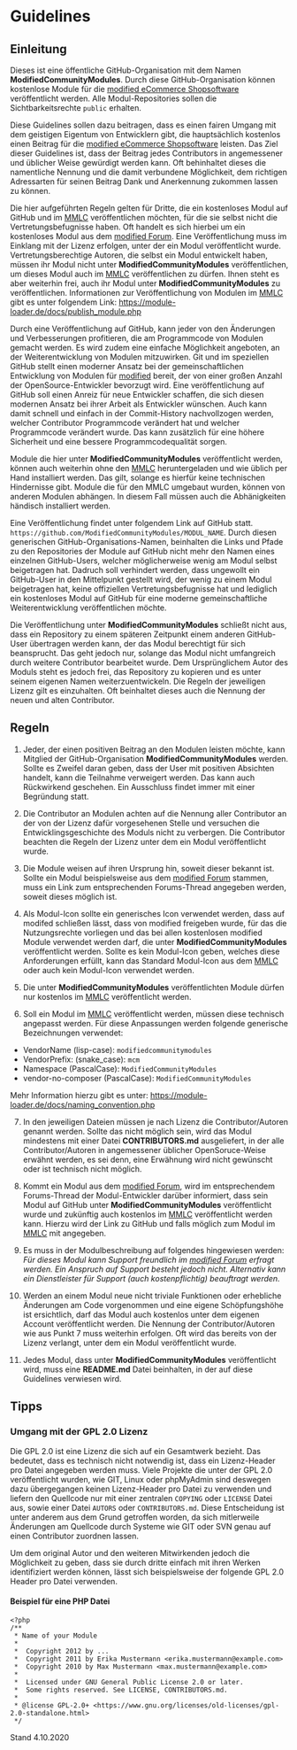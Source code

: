 # Guidelines

## Einleitung
Dieses ist eine öffentliche GitHub-Organisation mit dem Namen **ModifiedCommunityModules**. Durch diese GitHub-Organisation können kostenlose Module für die [modified eCommerce Shopsoftware](https://www.modified-shop.org) veröffentlicht werden. Alle Modul-Repositories sollen die Sichtbarkeitsrechte `public` erhalten. 

Diese Guidelines sollen dazu beitragen, dass es einen fairen Umgang mit dem geistigen Eigentum von Entwicklern gibt, die hauptsächlich kostenlos einen Beitrag für die [modified eCommerce Shopsoftware](https://www.modified-shop.org) leisten. Das Ziel dieser Guidelines ist, dass der Beitrag jedes Contributors in angemessener und üblicher Weise gewürdigt werden kann. Oft behinhaltet dieses die namentliche Nennung und die damit verbundene Möglichkeit, dem richtigen Adressarten für seinen Beitrag Dank und Anerkennung zukommen lassen zu können.

Die hier aufgeführten Regeln gelten für Dritte, die ein kostenloses Modul auf GitHub und im [MMLC](https://module-loader.de) veröffentlichen möchten, für die sie selbst nicht die Vertretungsbefugnisse haben. Oft handelt es sich hierbei um ein kostenloses Modul aus dem [modified Forum](https://www.modified-shop.org/forum/). Eine Veröffentlichung muss im Einklang mit der Lizenz erfolgen, unter der ein Modul veröffentlicht wurde. Vertretungsberechtige Autoren, die selbst ein Modul entwickelt haben, müssen ihr Modul nicht unter **ModifiedCommunityModules** veröffentlichen, um dieses Modul auch im [MMLC](https://module-loader.de) veröffentlichen zu dürfen. Ihnen steht es aber weiterhin frei, auch ihr Modul unter **ModifiedCommunityModules** zu veröffentlichen. Informationen zur Veröffentlichung von Modulen im [MMLC](https://module-loader.de) gibt es unter folgendem Link: https://module-loader.de/docs/publish_module.php

Durch eine Veröffentlichung auf GitHub, kann jeder von den Änderungen und Verbesserungen profitieren, die am Programmcode von Modulen gemacht werden. Es wird zudem eine einfache Möglichkeit angeboten, an der Weiterentwicklung von Modulen mitzuwirken. Git und im speziellen GitHub stellt einen moderner Ansatz bei der gemeinschaftlichen Entwicklung von Modulen für [modified](https://www.modified-shop.org) bereit, der von einer großen Anzahl der OpenSource-Entwickler bevorzugt wird. Eine veröffentlichung auf GitHub soll einen Anreiz für neue Entwickler schaffen, die sich diesen modernen Ansatz bei ihrer Arbeit als Entwickler wünschen. Auch kann damit schnell und einfach in der Commit-History nachvollzogen werden, welcher Contributor Programmcode verändert hat und welcher Programmcode verändert wurde. Das kann zusätzlich für eine höhere Sicherheit und eine bessere Programmcodequalität sorgen.

Module die hier unter **ModifiedCommunityModules** veröffentlicht werden, können auch weiterhin ohne den [MMLC](https://module-loader.de) heruntergeladen und wie üblich per Hand installiert werden. Das gilt, solange es hierfür keine technischen Hindernisse gibt. Module die für den MMLC umgebaut wurden, können von anderen Modulen abhängen. In diesem Fall müssen auch die Abhänigkeiten händisch installiert werden.

Eine Veröffentlichung findet unter folgendem Link auf GitHub statt. `https://github.com/ModifiedCommunityModules/MODUL_NAME`. Durch diesen generischen GitHub-Organisations-Namen, beinhalten die Links und Pfade zu den Repositories der Module auf GitHub nicht mehr den Namen eines einzelnen GitHub-Users, welcher möglicherweise wenig am Modul selbst beigetragen hat. Dadruch soll verhindert werden, dass ungewollt ein GitHub-User in den Mittelpunkt gestellt wird, der wenig zu einem Modul beigetragen hat, keine offiziellen Vertretungsbefugnisse hat und lediglich ein kostenloses Modul auf GitHub für eine moderne gemeinschaftliche Weiterentwicklung veröffentlichen möchte.

Die Veröffentlichung unter **ModifiedCommunityModules** schließt nicht aus, dass ein Repository zu einem späteren Zeitpunkt einem anderen GitHub-User übertragen werden kann, der das Modul berechtigt für sich beansprucht. Das geht jedoch nur, solange das Modul nicht umfangreich durch weitere Contributor bearbeitet wurde. Dem Ursprünglichem Autor des Moduls steht es jedoch frei, das Repository zu kopieren und es unter seinem eigenen Namen weiterzuentwickeln. Die Regeln der jeweiligen Lizenz gilt es einzuhalten. Oft beinhaltet dieses auch die Nennung der neuen und alten Contributor.

## Regeln
1. Jeder, der einen positiven Beitrag an den Modulen leisten möchte, kann Mitglied der GitHub-Organisation **ModifiedCommunityModules** werden. Sollte es Zweifel daran geben, dass der User mit positiven Absichten handelt, kann die Teilnahme verweigert werden. Das kann auch Rückwirkend geschehen. Ein Ausschluss findet immer mit einer Begründung statt.

2. Die Contributor an Modulen achten auf die Nennung aller Contributor an der von der Lizenz dafür vorgesehenen Stelle und versuchen die Entwicklingsgeschichte des Moduls nicht zu verbergen. Die Contributor beachten die Regeln der Lizenz unter dem ein Modul veröffentlicht wurde.

3. Die Module weisen auf ihren Ursprung hin, soweit dieser bekannt ist. Sollte ein Modul beispielsweise aus dem [modified Forum](https://www.modified-shop.org/forum/) stammen, muss ein Link zum entsprechenden Forums-Thread angegeben werden, soweit dieses möglich ist.

4. Als Modul-Icon sollte ein generisches Icon verwendet werden, dass auf modifed schließen lässt, dass von modified freigeben wurde, für das die Nutzungsrechte vorliegen und das bei allen kostenlosen modified Module verwendet werden darf, die unter **ModifiedCommunityModules** veröffentlicht werden. Sollte es kein Modul-Icon geben, welches diese Anforderungen erfüllt, kann das Standard Modul-Icon aus dem [MMLC](https://module-loader.de) oder auch kein Modul-Icon verwendet werden.

5. Die unter **ModifiedCommunityModules** veröffentlichten Module dürfen nur kostenlos im [MMLC](https://module-loader.de) veröffentlicht werden.

6. Soll ein Modul im [MMLC](https://module-loader.de) veröffentlicht werden, müssen diese technisch angepasst werden. Für diese Anpassungen werden folgende generische Bezeichnungen verwendet: 
- VendorName (lisp-case):	`modifiedcommunitymodules`
- VendorPrefix:	(snake_case):	`mcm`
- Namespace	(PascalCase):	`ModifiedCommunityModules`
- vendor-no-composer (PascalCase): `ModifiedCommunityModules`

Mehr Information hierzu gibt es unter: https://module-loader.de/docs/naming_convention.php

7. In den jeweiligen Dateien müssen je nach Lizenz die Contributor/Autoren genannt werden. Sollte das nicht möglich sein, wird das Modul mindestens mit einer Datei **CONTRIBUTORS.md** ausgeliefert, in der alle Contributor/Autoren in angemessener üblicher OpenSoruce-Weise erwähnt werden, es sei denn, eine Erwähnung wird nicht gewünscht oder ist technisch nicht möglich.

8. Kommt ein Modul aus dem [modified Forum](https://www.modified-shop.org/forum/), wird im entsprechendem Forums-Thread der Modul-Entwickler darüber informiert, dass sein Modul auf GitHub unter **ModifiedCommunityModules** veröffentlicht wurde und zukünftig auch kostenlos im [MMLC](https://module-loader.de) veröffentlicht werden kann. Hierzu wird der Link zu GitHub und falls möglich zum Modul im [MMLC](https://module-loader.de) mit angegeben.

9. Es muss in der Modulbeschreibung auf folgendes hingewiesen werden: *Für dieses Modul kann Support freundlich im [modified Forum](https://www.modified-shop.org/forum/) erfragt werden. Ein Anspruch auf Support besteht jedoch nicht. Alternativ kann ein Dienstleister für Support (auch kostenpflichtig) beauftragt werden.*

10. Werden an einem Modul neue nicht triviale Funktionen oder erhebliche Änderungen am Code vorgenommen und eine eigene Schöpfungshöhe ist ersichtlich, darf das Modul auch kostenlos unter dem eigenen Account veröffentlicht werden. Die Nennung der Contributor/Autoren wie aus Punkt 7 muss weiterhin erfolgen. Oft wird das bereits von der Lizenz verlangt, unter dem ein Modul veröffentlicht wurde.

11. Jedes Modul, dass unter **ModifiedCommunityModules** veröffentlicht wird, muss eine **README.md** Datei beinhalten, in der auf diese Guidelines verwiesen wird.

## Tipps

### Umgang mit der GPL 2.0 Lizenz

Die GPL 2.0 ist eine Lizenz die sich auf ein Gesamtwerk bezieht. Das bedeutet, dass es technisch nicht notwendig ist, dass ein Lizenz-Header pro Datei angegeben werden muss. Viele Projekte die unter der GPL 2.0 veröffentlicht wurden, wie GIT, Linux oder phpMyAdmin sind deswegen dazu übergegangen keinen Lizenz-Header pro Datei zu verwenden und liefern den Quellcode nur mit einer zentralen `COPYING` oder `LICENSE` Datei aus, sowie einer Datei `AUTORS` oder `CONTRIBUTORS.md`. Diese Entscheidung ist unter anderem aus dem Grund getroffen worden, da sich mitlerweile Änderungen am Quellcode durch Systeme wie GIT oder SVN genau auf einen Contributor zuordnen lassen.

Um dem original Autor und den weiteren Mitwirkenden jedoch die Möglichkeit zu geben, dass sie durch dritte einfach mit ihren Werken identifiziert werden können, lässt sich beispielsweise der folgende GPL 2.0 Header pro Datei verwenden.

#### Beispiel für eine PHP Datei

```
<?php
/**
 * Name of your Module
 *
 *  Copyright 2012 by ...
 *  Copyright 2011 by Erika Mustermann <erika.mustermann@example.com>
 *  Copyright 2010 by Max Mustermann <max.mustermann@example.com>
 * 
 *  Licensed under GNU General Public License 2.0 or later. 
 *  Some rights reserved. See LICENSE, CONTRIBUTORS.md.
 *
 * @license GPL-2.0+ <https://www.gnu.org/licenses/old-licenses/gpl-2.0-standalone.html>
 */
```

Stand 4.10.2020
